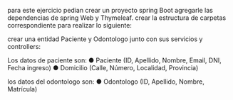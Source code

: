 para este ejercicio pedian crear un proyecto spring Boot agregarle las dependencias de spring Web y Thymeleaf.
crear la estructura de carpetas correspondiente para realizar lo siguiente:

crear una entidad Paciente y Odontologo junto con sus servicios y controllers:

Los datos de paciente son:
● Paciente (ID, Apellido, Nombre, Email, DNI, Fecha ingreso)
● Domicilio (Calle, Número, Localidad, Provincia)

los datos del odontologo son:
● Odontologo (ID, Apellido, Nombre, Matrícula)

